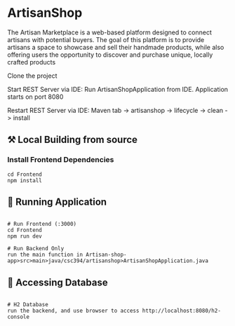 # ArtisanShop
The Artisan Marketplace is a web-based platform designed to connect artisans with potential buyers. The goal of this platform is to provide artisans a space to showcase and sell their handmade products, while also offering users the opportunity to discover and purchase unique, locally crafted products

Clone the project 

Start REST Server via IDE:
Run ArtisanShopApplication from IDE. Application starts on port 8080

Restart REST Server via IDE:
Maven tab -> artisanshop -> lifecycle -> clean -> install


## ⚒️ Local Building from source

### Install Frontend Dependencies

```
cd Frontend
npm install
```

## 🏃 Running Application

```

# Run Frontend (:3000)
cd Frontend
npm run dev

# Run Backend Only
run the main function in Artisan-shop-app>src>main>java/csc394/artisanshop>ArtisanShopApplication.java 

```
## 💽 Accessing Database

```

# H2 Database
run the backend, and use browser to access http://localhost:8080/h2-console

```

